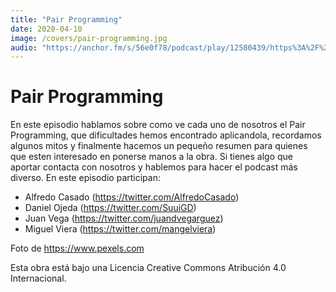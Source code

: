 ```yaml
---
title: "Pair Programming"
date: 2020-04-10
image: /covers/pair-programming.jpg
audio: "https://anchor.fm/s/56e0f78/podcast/play/12580439/https%3A%2F%2Fd3ctxlq1ktw2nl.cloudfront.net%2Fproduction%2F2020-3-18%2F65525964-44100-2-388c45bf35c3b.mp3"
---
```


# Pair Programming

En este episodio hablamos sobre como ve cada uno de nosotros el Pair Programming, que dificultades hemos encontrado aplicandola, recordamos algunos mitos y finalmente hacemos un pequeño resumen para quienes que esten interesado en ponerse manos a la obra.
Si tienes algo que aportar contacta con nosotros y hablemos para hacer el podcast más diverso.
En este episodio participan:
- Alfredo Casado (https://twitter.com/AlfredoCasado)
- Daniel Ojeda (https://twitter.com/SuuiGD)
- Juan Vega (https://twitter.com/juandvegarguez)
- Miguel Viera (https://twitter.com/mangelviera)

Foto de https://www.pexels.com

Esta obra está bajo una Licencia Creative Commons Atribución 4.0 Internacional.

